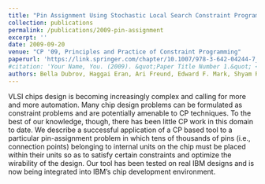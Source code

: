 ```yaml
---
title: "Pin Assignment Using Stochastic Local Search Constraint Programming"
collection: publications
permalink: /publications/2009-pin-assignment
excerpt: ''
date: 2009-09-20
venue: "CP '09, Principles and Practice of Constraint Programming"
paperurl: 'https://link.springer.com/chapter/10.1007/978-3-642-04244-7_6'
#citation: 'Your Name, You. (2009). &quot;Paper Title Number 1.&quot; <i>Journal 1</i>. 1(1).'
authors: Bella Dubrov, Haggai Eran, Ari Freund, Edward F. Mark, Shyam Ramji, Timothy A. Schell
---
```


VLSI chips design is becoming increasingly complex and calling for more and
more automation. Many chip design problems can be formulated as constraint
problems and are potentially amenable to CP techniques. To the best of our
knowledge, though, there has been little CP work in this domain to date. We
describe a successful application of a CP based tool to a particular
pin-assignment problem in which tens of thousands of pins (i.e., connection
points) belonging to internal units on the chip must be placed within their
units so as to satisfy certain constraints and optimize the wirability of the
design. Our tool has been tested on real IBM designs and is now being
integrated into IBM’s chip development environment.
